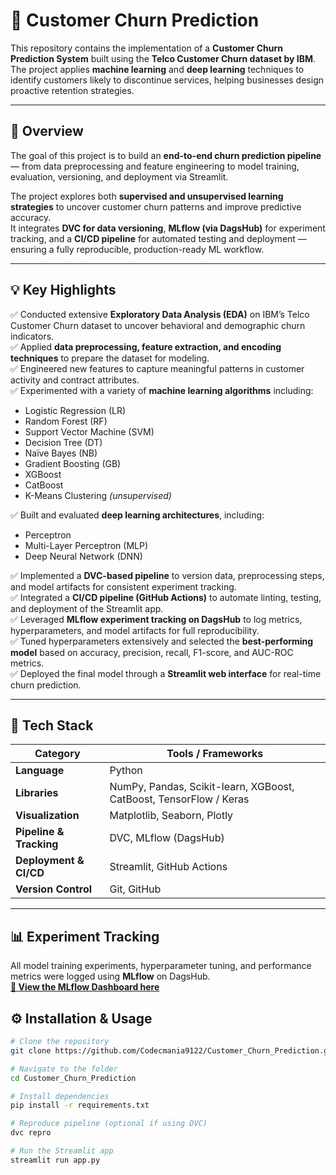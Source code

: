 # 🧠 Customer Churn Prediction

This repository contains the implementation of a **Customer Churn Prediction System** built using the **Telco Customer Churn dataset by IBM**.  
The project applies **machine learning** and **deep learning** techniques to identify customers likely to discontinue services, helping businesses design proactive retention strategies.

---

## 🚀 Overview

The goal of this project is to build an **end-to-end churn prediction pipeline** — from data preprocessing and feature engineering to model training, evaluation, versioning, and deployment via Streamlit.  

The project explores both **supervised and unsupervised learning strategies** to uncover customer churn patterns and improve predictive accuracy.  
It integrates **DVC for data versioning**, **MLflow (via DagsHub)** for experiment tracking, and a **CI/CD pipeline** for automated testing and deployment — ensuring a fully reproducible, production-ready ML workflow.

---

## 💡 Key Highlights

✅ Conducted extensive **Exploratory Data Analysis (EDA)** on IBM’s Telco Customer Churn dataset to uncover behavioral and demographic churn indicators.  
✅ Applied **data preprocessing, feature extraction, and encoding techniques** to prepare the dataset for modeling.  
✅ Engineered new features to capture meaningful patterns in customer activity and contract attributes.  
✅ Experimented with a variety of **machine learning algorithms** including:
- Logistic Regression (LR)  
- Random Forest (RF)  
- Support Vector Machine (SVM)  
- Decision Tree (DT)  
- Naïve Bayes (NB)  
- Gradient Boosting (GB)  
- XGBoost  
- CatBoost  
- K-Means Clustering *(unsupervised)*  

✅ Built and evaluated **deep learning architectures**, including:
- Perceptron  
- Multi-Layer Perceptron (MLP)  
- Deep Neural Network (DNN)  

✅ Implemented a **DVC-based pipeline** to version data, preprocessing steps, and model artifacts for consistent experiment tracking.  
✅ Integrated a **CI/CD pipeline (GitHub Actions)** to automate linting, testing, and deployment of the Streamlit app.  
✅ Leveraged **MLflow experiment tracking on DagsHub** to log metrics, hyperparameters, and model artifacts for full reproducibility.  
✅ Tuned hyperparameters extensively and selected the **best-performing model** based on accuracy, precision, recall, F1-score, and AUC-ROC metrics.  
✅ Deployed the final model through a **Streamlit web interface** for real-time churn prediction.

---

## 🧰 Tech Stack

| Category | Tools / Frameworks |
|-----------|--------------------|
| **Language** | Python |
| **Libraries** | NumPy, Pandas, Scikit-learn, XGBoost, CatBoost, TensorFlow / Keras |
| **Visualization** | Matplotlib, Seaborn, Plotly |
| **Pipeline & Tracking** | DVC, MLflow (DagsHub) |
| **Deployment & CI/CD** | Streamlit, GitHub Actions |
| **Version Control** | Git, GitHub |

---
## 📊 Experiment Tracking

All model training experiments, hyperparameter tuning, and performance metrics were logged using **MLflow** on DagsHub.  
**[🔗 View the MLflow Dashboard here](https://dagshub.com/Codecmania9122/Churn_prediction.mlflow/)**

## ⚙️ Installation & Usage

```bash
# Clone the repository
git clone https://github.com/Codecmania9122/Customer_Churn_Prediction.git

# Navigate to the folder
cd Customer_Churn_Prediction

# Install dependencies
pip install -r requirements.txt

# Reproduce pipeline (optional if using DVC)
dvc repro

# Run the Streamlit app
streamlit run app.py
